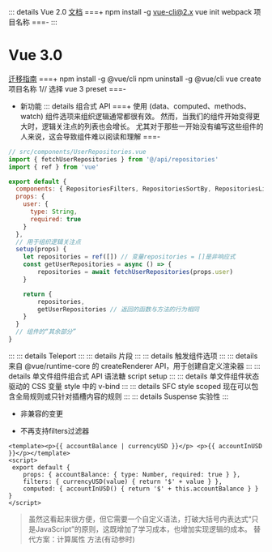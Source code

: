 
::: details Vue 2.0
[文档](https://v3.cn.vuejs.org/guide/introduction.html)
===+
npm install -g vue-cli@2.x
vue init webpack 项目名称
===-
:::

# Vue 3.0
[迁移指南](https://v3.cn.vuejs.org/guide/migration/introduction.html#%E6%A6%82%E8%A7%88)
===+
npm install -g @vue/cli
npm uninstall -g @vue/cli
vue create 项目名称 1// 选择 vue 3 preset
===-
- 新功能
::: details 组合式 API
===+
使用 (data、computed、methods、watch) 组件选项来组织逻辑通常都很有效。
然而，当我们的组件开始变得更大时，逻辑关注点的列表也会增长。
尤其对于那些一开始没有编写这些组件的人来说，这会导致组件难以阅读和理解
===-
```js
// src/components/UserRepositories.vue
import { fetchUserRepositories } from '@/api/repositories'
import { ref } from 'vue'

export default {
  components: { RepositoriesFilters, RepositoriesSortBy, RepositoriesList },
  props: {
    user: {
      type: String,
      required: true
    }
  },
  // 用于组织逻辑关注点
  setup(props) {
    let repositories = ref([]) // 变量repositories = []是非响应式
    const getUserRepositories = async () => {
        repositories = await fetchUserRepositories(props.user)
    }

    return {
        repositories,
        getUserRepositories // 返回的函数与方法的行为相同
    }
  }
  // 组件的“其余部分”
}
```
:::
::: details Teleport
:::
::: details 片段
:::
::: details 触发组件选项
:::
::: details 来自 @vue/runtime-core 的 createRenderer API，用于创建自定义渲染器
:::
::: details 单文件组件组合式 API 语法糖 script setup
:::
::: details 单文件组件状态驱动的 CSS 变量 style 中的 v-bind
:::
::: details SFC style scoped 现在可以包含全局规则或只针对插槽内容的规则
:::
::: details Suspense 实验性
:::

- 非兼容的变更







- 不再支持filters过滤器
```vue
<template><p>{{ accountBalance | currencyUSD }}</p> <p>{{ accountInUSD }}</p></template> 
<script>
 export default { 
    props: { accountBalance: { type: Number, required: true } },
    filters: { currencyUSD(value) { return '$' + value } },
    computed: { accountInUSD() { return '$' + this.accountBalance } }
}
</script>
```
> 虽然这看起来很方便，但它需要一个自定义语法，打破大括号内表达式“只是JavaScript”的原则，这既增加了学习成本，也增加实现逻辑的成本。
> 替代方案：计算属性 方法(有动参时)